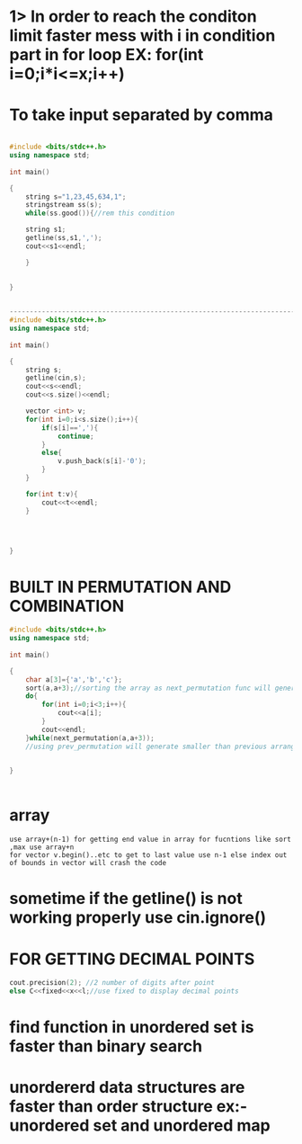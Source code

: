 # 1> In order to reach the conditon limit faster mess with i in condition part in for loop EX: for(int i=0;i*i<=x;i++)

# To take input separated by comma
```c++

#include <bits/stdc++.h>
using namespace std;
 
int main()

{ 	
	string s="1,23,45,634,1";
	stringstream ss(s);
	while(ss.good()){//rem this condition

	string s1;
	getline(ss,s1,',');
	cout<<s1<<endl;

	}

	
}
	

--------------------------------------------------------------------------------------------
#include <bits/stdc++.h>
using namespace std;
 
int main()

{ 	
	string s;
	getline(cin,s);
	cout<<s<<endl;
	cout<<s.size()<<endl;

	vector <int> v;
	for(int i=0;i<s.size();i++){
		if(s[i]==','){
			continue;
		}
		else{
			v.push_back(s[i]-'0');
		}
	}

	for(int t:v){
		cout<<t<<endl;
	}




}

```
# BUILT IN PERMUTATION AND COMBINATION
```C++
#include <bits/stdc++.h>
using namespace std;
 
int main()

{ 	
	char a[3]={'a','b','c'};
	sort(a,a+3);//sorting the array as next_permutation func will generate lexicographically larger elements than last
	do{
		for(int i=0;i<3;i++){
			cout<<a[i];
		}
		cout<<endl;
	}while(next_permutation(a,a+3));
	//using prev_permutation will generate smaller than previous arrangement but the array should be sorted in decending arder

	
}
	
```
# array
	use array+(n-1) for getting end value in array for fucntions like sort ,max use array+n
	for vector v.begin()..etc to get to last value use n-1 else index out of bounds in vector will crash the code
	
# sometime if the getline() is not working properly use cin.ignore()
# FOR GETTING DECIMAL POINTS
```c++
cout.precision(2); //2 number of digits after point
else C<<fixed<<x<<l;//use fixed to display decimal points
```
# find function in unordered set is faster than binary search 
# unordererd data structures are faster than order structure ex:- unordered set and unordered map
